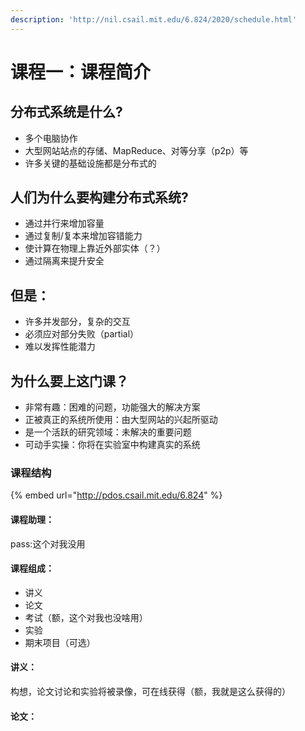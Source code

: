```yaml
---
description: 'http://nil.csail.mit.edu/6.824/2020/schedule.html'
---
```


# 课程一：课程简介

## 分布式系统是什么?

* 多个电脑协作
* 大型网站站点的存储、MapReduce、对等分享（p2p）等
* 许多关键的基础设施都是分布式的

## 人们为什么要构建分布式系统?

* 通过并行来增加容量
* 通过复制/复本来增加容错能力
* 使计算在物理上靠近外部实体（？）
* 通过隔离来提升安全

## 但是：

* 许多并发部分，复杂的交互
* 必须应对部分失败（partial）
* 难以发挥性能潜力

## 为什么要上这门课？

* 非常有趣：困难的问题，功能强大的解决方案
* 正被真正的系统所使用：由大型网站的兴起所驱动
* 是一个活跃的研究领域：未解决的重要问题
* 可动手实操：你将在实验室中构建真实的系统

### 课程结构

{% embed url="http://pdos.csail.mit.edu/6.824" %}

#### 课程助理：

pass:这个对我没用

#### 课程组成：

* 讲义
* 论文
* 考试（额，这个对我也没啥用）
* 实验
* 期末项目（可选）

#### 讲义：

构想，论文讨论和实验将被录像，可在线获得（额，我就是这么获得的）

#### 论文：



#### 



